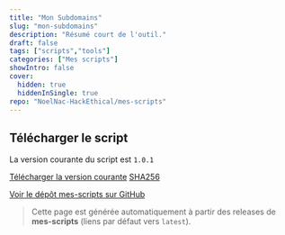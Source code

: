 ```yaml
---
title: "Mon Subdomains"
slug: "mon-subdomains"
description: "Résumé court de l'outil."
draft: false
tags: ["scripts","tools"]
categories: ["Mes scripts"]
showIntro: false
cover:
  hidden: true
  hiddenInSingle: true
repo: "NoelNac-HackEthical/mes-scripts"
---
```


## Télécharger le script

<p class="version-line">
  La version courante du script est <code>1.0.1</code>
</p>

<div class="dl-row">
  <a href="https://github.com/NoelNac-HackEthical/mes-scripts/releases/latest/download/mon-subdomains" class="he-btn he-btn--neutral">Télécharger la version courante</a>
  <a href="https://github.com/NoelNac-HackEthical/mes-scripts/releases/latest/download/mon-subdomains.sha256" class="he-btn he-btn--sm he-btn--neutral">SHA256</a>
</div>

<p><a href="https://github.com/NoelNac-HackEthical/mes-scripts">Voir le dépôt mes-scripts sur GitHub</a></p>

> Cette page est générée automatiquement à partir des releases de **mes-scripts** (liens par défaut vers `latest`).
